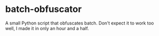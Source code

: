 # batch-obfuscator
A small Python script that obfuscates batch. Don't expect it to work too well, I made it in only an hour and a half.
